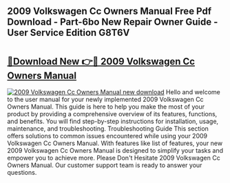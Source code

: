 ## 2009 Volkswagen Cc Owners Manual Free Pdf Download - Part-6bo New Repair Owner Guide - User Service Edition G8T6V

# <h2><a href="http://bc60588.oget.top/?id=2009+Volkswagen+Cc+Owners+Manual">🔗Download New 👉🔴 2009 Volkswagen Cc Owners Manual</a></h2>

[![2009 Volkswagen Cc Owners Manual new download](https://i.imgur.com/5g1atiW.png)](http://bc60588.oget.top/?id=2009+Volkswagen+Cc+Owners+Manual)
Hello and welcome to the user manual for your newly implemented 2009 Volkswagen Cc Owners Manual. This guide is here to help you make the most of your product by providing a comprehensive overview of its features, functions, and benefits. You will find step-by-step instructions for installation, usage, maintenance, and troubleshooting. Troubleshooting Guide This section offers solutions to common issues encountered while using your 2009 Volkswagen Cc Owners Manual. With features like list of features, your new 2009 Volkswagen Cc Owners Manual is designed to simplify your tasks and empower you to achieve more. Please Don't Hesitate 2009 Volkswagen Cc Owners Manual. Our customer support team is ready to answer your questions.
